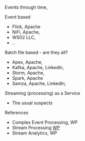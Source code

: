 
Events through time, 

Event based
* Flink, Apache
* NiFi, Apache,
* WS02 LLC,
* ..

Batch file based - are they all?
* Apex, Apache,
* Kafka, Apache, LinkedIn,
* Storm, Apache,
* Spark, Apache
* Samza, Apache, LinkedIn,

Streaming (processing) as a Service
* The usual suspects

References
* Complex Event Processing, WP
* Stream Processing [WP](https://en.wikipedia.org/wiki/Stream_processing)
* Stream Analytics, WP
